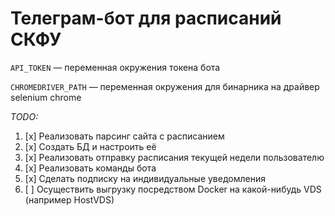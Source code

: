 # Телеграм-бот для расписаний СКФУ

`API_TOKEN` — переменная окружения токена бота

`CHROMEDRIVER_PATH` — переменная окружения для бинарника на драйвер selenium chrome

_TODO:_
1. [x] Реализовать парсинг сайта с расписанием
2. [x] Создать БД и настроить её 
3. [x] Реализовать отправку расписания текущей недели пользователю
4. [x] Реализовать команды бота
5. [x] Сделать подписку на индивидуальные уведомления
6. [ ] Осуществить выгрузку посредством Docker на какой-нибудь VDS (например HostVDS)
